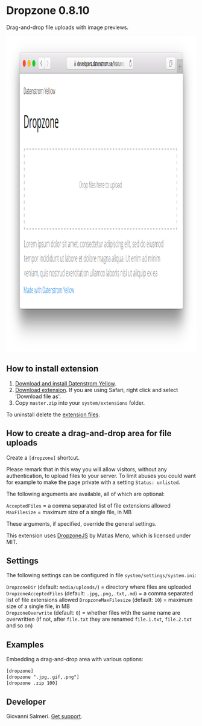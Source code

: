 Dropzone 0.8.10
=============
Drag-and-drop file uploads with image previews.

<p align="center"><img src="dropzone-screenshot.png?raw=true" width="795" height="836" alt="Screenshot"></p>

## How to install extension

1. [Download and install Datenstrom Yellow](https://github.com/datenstrom/yellow/).
2. [Download extension](../../archive/master.zip). If you are using Safari, right click and select 'Download file as'.
3. Copy `master.zip` into your `system/extensions` folder.

To uninstall delete the [extension files](extension.ini).

## How to create a drag-and-drop area for file uploads

Create a `[dropzone]` shortcut. 

Please remark that in this way you will allow visitors, without any authentication, to upload files to your server. To limit abuses you could want for example to make the page private with a setting `Status: unlisted`.

The following arguments are available, all of which are optional:

`AcceptedFiles` = a comma separated list of file extensions allowed   
`MaxFilesize` = maximum size of a single file, in MB  

These arguments, if specified, override the general settings.

This extension uses [DropzoneJS](https://www.dropzonejs.com/) by Matias Meno, which is licensed under MIT.

## Settings

The following settings can be configured in file `system/settings/system.ini`:

`DropzoneDir` (default: `media/uploads/`) = directory where files are uploaded
`DropzoneAcceptedFiles` (default: `.jpg,.png,.txt,.md`) = a comma separated list of file extensions allowed
`DropzoneMaxFilesize` (default: `10`) = maximum size of a single file, in MB  
`DropzoneOverwrite` (default: `0`) = whether files with the same name are overwritten (if not, after `file.txt` they are renamed `file.1.txt`, `file.2.txt` and so on)  

## Examples

Embedding a drag-and-drop area with various options:

    [dropzone]
    [dropzone ".jpg,.gif,.png"]
    [dropzone .zip 100]

## Developer

Giovanni Salmeri. [Get support](https://github.com/GiovanniSalmeri/yellow-dropzone/issues).
